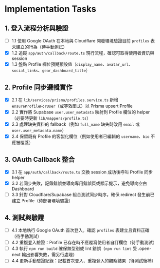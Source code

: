 # Implementation Tasks

## 1. 登入流程分析與驗證
- [ ] 1.1 使用 Google OAuth 在本地與 Cloudflare 開發環境驗證目前 `profiles` 表未建立的行為（待手動測試）
- [x] 1.2 追蹤 `app/auth/callback/route.ts` 現行流程，確認可取得使用者資訊與 session
- [x] 1.3 盤點 Profile 欄位預期預設值（`display_name`、`avatar_url`、`social_links`、`gear_dashboard_title`）

## 2. Profile 同步邏輯實作
- [x] 2.1 在 `lib/services/prisma/profiles.service.ts` 新增 `ensureProfileForUser`（或等效函式）以 Prisma upsert Profile
- [x] 2.2 實作將 Supabase `user.user_metadata` 映射到 Profile 欄位的 helper（必要時更新 `lib/mappers/profile.ts`）
- [x] 2.3 處理缺失資料的 fallback（例如 `full_name` 缺失時改用 `email` 或 `user.user_metadata.name`）
- [x] 2.4 保留既有 Profile 的客製化欄位（例如使用者已編輯的 `username`、`bio` 不應被覆蓋）

## 3. OAuth Callback 整合
- [x] 3.1 在 `app/auth/callback/route.ts` 交換 session 成功後呼叫 Profile 同步 helper
- [x] 3.2 若同步失敗，記錄錯誤並導向專用錯誤頁或顯示提示，避免導向空白 Dashboard
- [ ] 3.3 針對 Cloudflare/Supabase 組合測試同步時序，確保 redirect 發生前已建立 Profile（待部署環境驗證）

## 4. 測試與驗證
- [ ] 4.1 本地執行 Google OAuth 首次登入，確認 `profiles` 表建立且資料正確（待手動測試）
- [ ] 4.2 重複登入驗證：Profile 已存在時不應覆寫使用者自訂欄位（待手動測試）
- [ ] 4.3 執行 `npm run build` 確保無型別或 lint 錯誤（`npm run lint` 受 .open-next 輸出影響失敗，需另行處理）
- [ ] 4.4 更新手動驗證紀錄：記載首次登入、重複登入的觀察結果（待測試後補）
